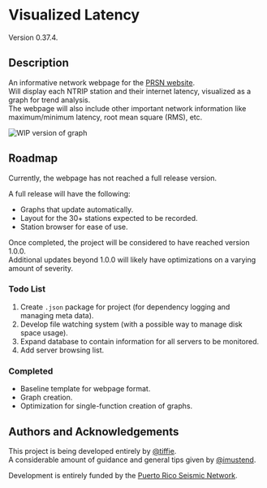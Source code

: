 # Visualized Latency
Version 0.37.4.


## Description

An informative network webpage for the [PRSN website](https://redsismica.uprm.edu/index.php).  
Will display each NTRIP station and their internet latency, visualized as a graph for trend analysis.  
The webpage will also include other important network information like maximum/minimum latency, root mean square (RMS), etc.

![WIP version of graph](https://github.com/tiffie1/prsn_webpage/assets/139599672/b4e60d4f-7bc4-4e04-bcde-8f8143c6dd7b)


## Roadmap

Currently, the webpage has not reached a full release version.  

A full release will have the following:
- Graphs that update automatically.
- Layout for the 30+ stations expected to be recorded.
- Station browser for ease of use.

Once completed, the project will be considered to have reached version 1.0.0.  
Additional updates beyond 1.0.0 will likely have optimizations on a varying amount of severity.


### Todo List

1. Create `.json` package for project (for dependency logging and managing meta data).
2.  Develop file watching system (with a possible way to manage disk space usage).
3.  Expand database to contain information for all servers to be monitored.
4.  Add server browsing list.  


### Completed

- Baseline template for webpage format.
- Graph creation.
- Optimization for single-function creation of graphs.


## Authors and Acknowledgements
This project is being developed entirely by [@tiffie](https://github.com/tiffie1).  
A considerable amount of guidance and general tips given by [@imustend](https://github.com/imustend).  

Development is entirely funded by the [Puerto Rico Seismic Network](https://redsismica.uprm.edu/index.php).
